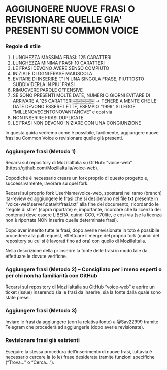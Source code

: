 # AGGIUNGERE NUOVE FRASI O REVISIONARE QUELLE GIA' PRESENTI SU COMMON VOICE
 

### Regole di stile
 1. LUNGHEZZA MASSIMA FRASI: 125 CARATTERI 
 2. LUNGHEZZA MINIMA FRASI: 10 CARATTERI 
 3. LE FRASI DEVONO AVERE SENSO COMPIUTO 
 4. INIZIALE DI OGNI FRASE MAIUSCOLA 
 5. EVITARE DI INSERIRE “.” IN UNA SINGOLA FRASE, PIUTTOSTO SUDDIVIDERLA IN PIU’ FRASI 
 6. RIMUOVERE PAROLE OFFENSIVE 
 7. SE SONO PRESENTI MOLTE DATE, NUMERI O GIORNI EVITARE DI ARRIVARE A 125 CARATTERI￼￼￼￼￼ -> TENERE A MENTE CHE LE DATE DEVONO ESSERE LETTE, ESEMPIO “1999” SI LEGGE “MILLENOVECENTONOVANTANOVE” e così via 
 8. NON INSERIRE FRASI DUPLICATE 
 9. LE FRASI NON DEVONO INIZIARE CON UNA CONGIUNZIONE 

 

In questa guida vedremo come è possibile, facilmente, aggiungere nuove frasi su Common Voice o revisionare quelle già presenti. 

### Aggiungere frasi (Metodo 1) 

Recarsi sul repository di MozillaItalia su GitHub: “voice-web” (https://github.com/MozillaItalia/voice-web). 

Dopodiché è necessario creare un fork proprio di questo progetto e, successivamente, lavorare su quel fork. 

Recarsi sul proprio fork UserName/voice-web, spostarsi nel ramo (branch) ita-review ed aggiungere le frasi che si desiderano nel file txt presente in “voice-web\server\data\it\frasi.txt” alla fine del documento, ricordando le “regole di stile” (sopra riportate) e, importante, ricordare che la licenza dei contenuti deve essere LIBERA, quindi CC0, +70life, e così via (se la licenza non è riportata NON inserire quelle determinate frasi). 

Dopo aver inserito tutte le frasi, dopo averle revisionate in toto è possibile procedere alla pull request, effettuare il merge del proprio fork (quindi del repository su cui si è lavorati fino ad ora) con quello di MozillaItalia. 

Nella descrizione della pr inserire la fonte delle frasi in modo tale da effettuare le dovute verifiche. 

### Aggiungere frasi (Metodo 2) – Consigliato per i meno esperti o per chi non ha familiarità con GitHub 

Recarsi sul repository di MozillaItalia su GitHub “voice-web” e aprire un ticket (issue) inserendo sia le frasi da inserire, sia la fonte dalla quale sono state prese. 

### Aggiungere frasi (Metodo 3) 

Inviare le frasi da aggiungere (con la relativa fonte) a @Sav22999 tramite Telegram che procederà ad aggiungerle (dopo averle revisionate). 

### Revisionare frasi già esistenti 

Eseguire la stessa procedura dell’inserimento di nuove frasi, tuttavia è necessario cercare la (o le) frase desiderata tramite funzioni specifiche (“Trova...” o “Cerca...”).